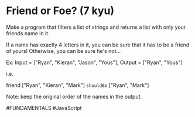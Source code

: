 # Friend or Foe? (7 kyu)

Make a program that filters a list of strings and returns a list with only your friends name in it.

If a name has exactly 4 letters in it, you can be sure that it has to be a friend of yours! Otherwise, you can be sure he's not...

Ex: Input = ["Ryan", "Kieran", "Jason", "Yous"], Output = ["Ryan", "Yous"]

i.e.

  friend ["Ryan", "Kieran", "Mark"] `shouldBe` ["Ryan", "Mark"]

Note: keep the original order of the names in the output.

#FUNDAMENTALS #JavaScript